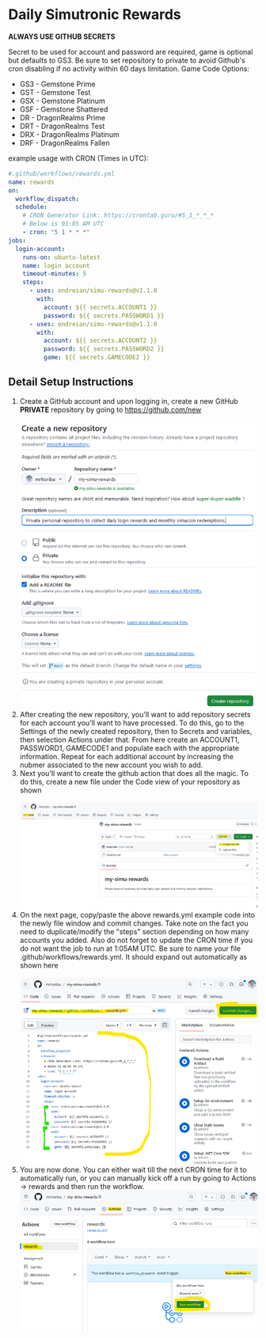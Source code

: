 # Daily Simutronic Rewards

**ALWAYS USE GITHUB SECRETS**

Secret to be used for account and password are required, game is optional but defaults to GS3. Be sure to set repository to private to avoid Github's cron disabling if no activity within 60 days limitation.
Game Code Options:
* GS3 - Gemstone Prime
* GST - Gemstone Test
* GSX - Gemstone Platinum
* GSF - Gemstone Shattered
* DR  - DragonRealms Prime
* DRT - DragonRealms Test
* DRX - DragonRealms Platinum
* DRF - DragonRealms Fallen

example usage with CRON (Times in UTC):

```yaml
#.github/workflows/rewards.yml
name: rewards
on:
  workflow_dispatch:
  schedule:
    # CRON Generator Link: https://crontab.guru/#5_1_*_*_*
    # Below is 01:05 AM UTC
    - cron: "5 1 * * *"
jobs:
  login-account:
    runs-on: ubuntu-latest
    name: login account
    timeout-minutes: 5
    steps:
      - uses: ondreian/simu-rewards@v1.1.0
        with:
          account: ${{ secrets.ACCOUNT1 }}
          password: ${{ secrets.PASSWORD1 }}
      - uses: ondreian/simu-rewards@v1.1.0
        with:
          account: ${{ secrets.ACCOUNT2 }}
          password: ${{ secrets.PASSWORD2 }}
          game: ${{ secrets.GAMECODE2 }}
```

## Detail Setup Instructions

1. Create a GitHub account and upon logging in, create a new GitHub __**PRIVATE**__ repository by going to https://github.com/new<br><br><img src="images/create_new_repository.png" align="center" >
2. After creating the new repository, you'll want to add repository secrets for each account you'll want to have processed. To do this, go to the Settings of the newly created repository, then to Secrets and variables, then selection Actions under that. From here create an ACCOUNT1, PASSWORD1, GAMECODE1 and populate each with the appropriate information. Repeat for each additional account by increasing the nubmer associated to the new account you wish to add.
3. Next you'll want to create the github action that does all the magic. To do this, create a new file under the Code view of your repository as shown<br><br><img src="images/create_new_file.png" align="center">
4. On the next page, copy/paste the above rewards.yml example code into the newly file window and commit changes. Take note on the fact you need to duplicate/modify the "steps" section depending on how many accounts you added. Also do not forget to update the CRON time if you do not want the job to run at 1:05AM UTC. Be sure to name your file .github/workflows/rewards.yml. It should expand out automatically as shown here<br><br><img src="images/create_new_code.png" align="center">
5. You are now done. You can either wait till the next CRON time for it to automatically run, or you can manually kick off a run by going to Actions -> rewards and then run the workflow.<img src="images/run_new_workflow.png" align="center">
